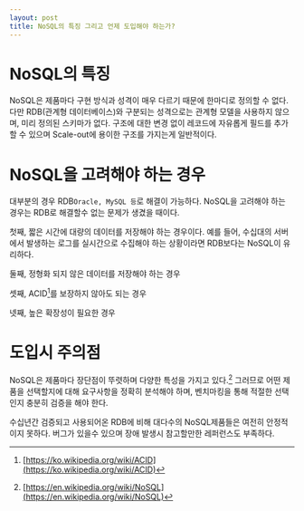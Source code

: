 ```yaml
---
layout: post
title: NoSQL의 특징 그리고 언제 도입해야 하는가?
---
```


# NoSQL의 특징
NoSQL은 제품마다 구현 방식과 성격이 매우 다르기 때문에 한마디로 정의할 수 없다. 다만 RDB(관계형 데이터베이스)와 구분되는 성격으로는 관계형 모델을 사용하지 않으며, 미리 정의된 스키마가 없다. 구조에 대한 변경 없이 레코드에 자유롭게 필드를 추가할 수 있으며 Scale-out에 용이한 구조를 가지는게 일반적이다.

# NoSQL을 고려해야 하는 경우
대부분의 경우 RDB`Oracle, MySQL 등`로 해결이 가능하다. NoSQL을 고려해야 하는 경우는 RDB로 해결할수 없는 문제가 생겼을 때이다. 

첫째, 짧은 시간에 대량의 데이터를 저장해야 하는 경우이다. 예를 들어, 수십대의 서버에서 발생하는 로그를 실시간으로 수집해야 하는 상황이라면 RDB보다는 NoSQL이 유리하다.

둘째, 정형화 되지 않은 데이터를 저장해야 하는 경우

셋째, ACID[^1]를 보장하지 않아도 되는 경우

넷째, 높은 확장성이 필요한 경우


# 도입시 주의점
NoSQL은 제품마다 장단점이 뚜렷하며 다양한 특성을 가지고 있다.[^2] 그러므로 어떤 제품을 선택할지에 대해 요구사항을 정확히 분석해야 하며, 벤치마킹을 통해 적절한 선택인지 충분히 검증을 해야 한다. 

수십년간 검증되고 사용되어온 RDB에 비해 대다수의 NoSQL제품들은 여전히 안정적이지 못하다. 버그가 있을수 있으며 장애 발생시 참고할만한 레퍼런스도 부족하다.


[^1]: [https://ko.wikipedia.org/wiki/ACID](https://ko.wikipedia.org/wiki/ACID)
[^2]: [https://en.wikipedia.org/wiki/NoSQL](https://en.wikipedia.org/wiki/NoSQL)


